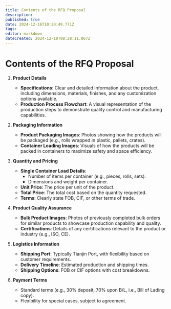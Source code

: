 ```yaml
---
title: Contents of the RFQ Proposal
description: 
published: true
date: 2024-12-16T10:20:49.771Z
tags: 
editor: markdown
dateCreated: 2024-12-10T08:28:11.067Z
---
```


# **Contents of the RFQ Proposal**

1. **Product Details**
   - **Specifications**: Clear and detailed information about the product, including dimensions, materials, finishes, and any customization options available.  
   - **Production Process Flowchart**: A visual representation of the production steps to demonstrate quality control and manufacturing capabilities.

2. **Packaging Information**
   - **Product Packaging Images**: Photos showing how the products will be packaged (e.g., rolls wrapped in plastic, pallets, crates).  
   - **Container Loading Images**: Visuals of how the products will be packed in containers to maximize safety and space efficiency.

3. **Quantity and Pricing**
   - **Single Container Load Details**:  
     - Number of items per container (e.g., pieces, rolls, sets).  
     - Dimensions and weight per container.  
   - **Unit Price**: The price per unit of the product.  
   - **Total Price**: The total cost based on the quantity requested.  
   - **Terms**: Clearly state FOB, CIF, or other terms of trade.

4. **Product Quality Assurance**
   - **Bulk Product Images**: Photos of previously completed bulk orders for similar products to showcase production capability and quality.  
   - **Certifications**: Details of any certifications relevant to the product or industry (e.g., ISO, CE).

5. **Logistics Information**
   - **Shipping Port**: Typically Tianjin Port, with flexibility based on customer requirements.  
   - **Delivery Timeline**: Estimated production and shipping times.  
   - **Shipping Options**: FOB or CIF options with cost breakdowns.

6. **Payment Terms**
   - Standard terms (e.g., 30% deposit, 70% upon B/L, i.e., Bill of Lading copy).  
   - Flexibility for special cases, subject to agreement.


